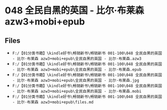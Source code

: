 # 048 全民自黑的英国 - 比尔·布莱森 azw3+mobi+epub

## Files

- `F:/【01分类书籍】\kindle好书\畅销新书\畅销新书 001-100\048 全民自黑的英国 - 比尔·布莱森 azw3+mobi+epub\全民自黑的英国 - 比尔·布莱森.azw3`
- `F:/【01分类书籍】\kindle好书\畅销新书\畅销新书 001-100\048 全民自黑的英国 - 比尔·布莱森 azw3+mobi+epub\全民自黑的英国 - 比尔·布莱森.epub`
- `F:/【01分类书籍】\kindle好书\畅销新书\畅销新书 001-100\048 全民自黑的英国 - 比尔·布莱森 azw3+mobi+epub\全民自黑的英国 - 比尔·布莱森.jpg`
- `F:/【01分类书籍】\kindle好书\畅销新书\畅销新书 001-100\048 全民自黑的英国 - 比尔·布莱森 azw3+mobi+epub\全民自黑的英国 - 比尔·布莱森.mobi`
- `F:/【01分类书籍】\kindle好书\畅销新书\畅销新书 001-100\048 全民自黑的英国 - 比尔·布莱森 azw3+mobi+epub\files.md`
